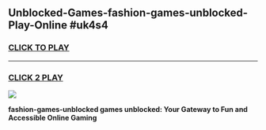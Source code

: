 
## Unblocked-Games-fashion-games-unblocked-Play-Online #uk4s4
<h3>
<a href="https://news.freeplayer.one?title=fashion-games-unblocked&ref=3">CLICK TO PLAY</a></h3>
<hr>

<h3>
<a href="https://news.freeplayer.one?title=fashion-games-unblocked&ref=3">CLICK 2 PLAY</a>
  
</h3>

<a href="https://news.freeplayer.one?title=fashion-games-unblocked&ref=3"><img src="https://clearcache.store/games.png"></a>


**fashion-games-unblocked games unblocked: Your Gateway to Fun and Accessible Online Gaming**
